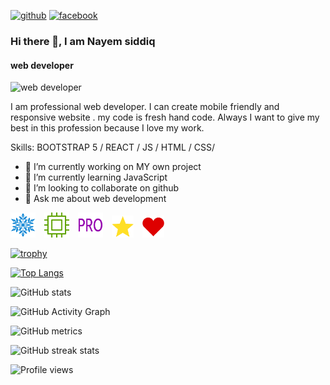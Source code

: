 [<img src='https://cdn.jsdelivr.net/npm/simple-icons@3.0.1/icons/github.svg' alt='github' height='40'>](https://github.com/nayemsiddiq)  [<img src='https://cdn.jsdelivr.net/npm/simple-icons@3.0.1/icons/facebook.svg' alt='facebook' height='40'>](https://www.facebook.com/https://www.facebook.com/settings?tab=account&section=username)  

### Hi there 👋, I am Nayem siddiq
#### web developer
![web developer](https://scontent.fdac33-1.fna.fbcdn.net/v/t1.6435-9/49348458_2226816520906520_8206917959822606336_n.jpg?_nc_cat=106&ccb=1-5&_nc_sid=174925&_nc_eui2=AeEIpIsKSmWJ7tgsE7rqOBFAZ45HGXyshSZnjkcZfKyFJiEZOvqlrOlK7lubli43kApw8msKHU02Mq7FWwIN6qCg&_nc_ohc=q3ZxaYWTX_QAX-GFqKb&_nc_ht=scontent.fdac33-1.fna&oh=00_AT-sFICxR1qcCwcRb7P3VReKKVo26Up-mBZaEYZ34kaGEg&oe=6233565E)

I am professional web developer. I can create mobile friendly and responsive website . my code is fresh hand code. Always I want to give my best in this profession because I love my work.

Skills: BOOTSTRAP 5 / REACT / JS / HTML / CSS/

- 🔭 I’m currently working on MY own project 
- 🌱 I’m currently learning JavaScript 
- 👯 I’m looking to collaborate on github 
- 💬 Ask me about web development 



<a href='https://archiveprogram.github.com/'><img src='https://raw.githubusercontent.com/acervenky/animated-github-badges/master/assets/acbadge.gif' width='40' height='40'></a> <a href='https://docs.github.com/en/developers'><img src='https://raw.githubusercontent.com/acervenky/animated-github-badges/master/assets/devbadge.gif' width='40' height='40'></a> <a href='https://github.com/pricing'><img src='https://raw.githubusercontent.com/acervenky/animated-github-badges/master/assets/pro.gif' width='40' height='40'></a> <a href='https://stars.github.com/'><img src='https://raw.githubusercontent.com/acervenky/animated-github-badges/master/assets/starbadge.gif' width='35' height='35'></a> <a href='https://docs.github.com/en/github/supporting-the-open-source-community-with-github-sponsors'><img src='https://raw.githubusercontent.com/acervenky/animated-github-badges/master/assets/sponsorbadge.gif' width='35' height='35'></a> 

[![trophy](https://github-profile-trophy.vercel.app/?username=nayemsiddiq)](https://github.com/ryo-ma/github-profile-trophy)

[![Top Langs](https://github-readme-stats.vercel.app/api/top-langs/?username=nayemsiddiq)](https://github.com/anuraghazra/github-readme-stats)

![GitHub stats](https://github-readme-stats.vercel.app/api?username=nayemsiddiq&show_icons=true&count_private=true)  

![GitHub Activity Graph](https://activity-graph.herokuapp.com/graph?username=nayemsiddiq)  

![GitHub metrics](https://metrics.lecoq.io/nayemsiddiq)  

![GitHub streak stats](https://github-readme-streak-stats.herokuapp.com/?user=nayemsiddiq)  

![Profile views](https://gpvc.arturio.dev/nayemsiddiq)  
